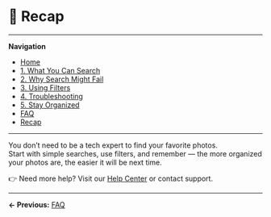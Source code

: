 # 📌 Recap

---
**Navigation**
- [Home](index.md)
- [1. What You Can Search](what-you-can-search.md)
- [2. Why Search Might Fail](why-search-fails.md)
- [3. Using Filters](filters.md)
- [4. Troubleshooting](troubleshooting.md)
- [5. Stay Organized](stay-organized.md)
- [FAQ](faq.md)
- [Recap](recap.md)
---

You don’t need to be a tech expert to find your favorite photos.  
Start with simple searches, use filters, and remember — the more organized your photos are, the easier it will be next time.  

👉 Need more help? Visit our [Help Center](#) or contact support.

---
**← Previous:** [FAQ](faq.md)
